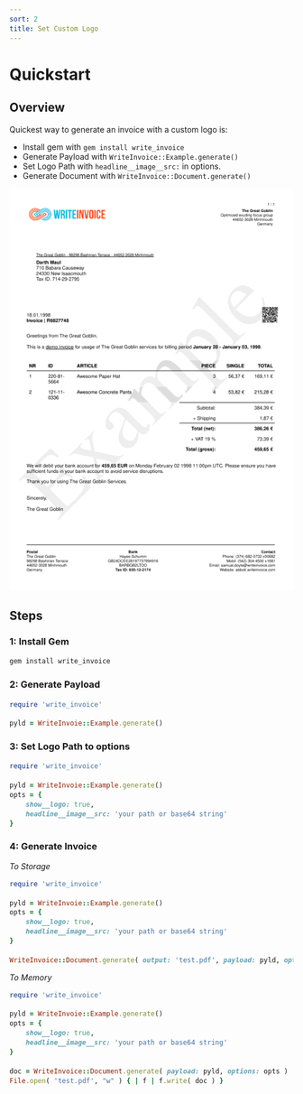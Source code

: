 ```yaml
---
sort: 2
title: Set Custom Logo
---
```


# Quickstart


## Overview
Quickest way to generate an invoice with a custom logo is: 
- Install gem with `gem install write_invoice`
- Generate Payload with `WriteInvoice::Example.generate()`
- Set Logo Path with `headline__image__src:` in options.
- Generate Document with `WriteInvoice::Document.generate()`

<img src="../assets/images/template/preview--wo-mask.png" >


## Steps

### 1: Install Gem

```bash
gem install write_invoice
```

### 2: Generate Payload

```ruby
require 'write_invoice'

pyld = WriteInvoie::Example.generate()
```

### 3: Set Logo Path to options

```ruby
require 'write_invoice'

pyld = WriteInvoie::Example.generate()
opts = {
    show__logo: true,
    headline__image__src: 'your path or base64 string'
}
```

### 4: Generate Invoice

*To Storage*

```ruby
require 'write_invoice'

pyld = WriteInvoie::Example.generate()
opts = {
    show__logo: true,
    headline__image__src: 'your path or base64 string'
}

WriteInvoice::Document.generate( output: 'test.pdf', payload: pyld, options: opts )
```

*To Memory*

```ruby
require 'write_invoice'

pyld = WriteInvoie::Example.generate()
opts = {
    show__logo: true,
    headline__image__src: 'your path or base64 string'
}

doc = WriteInvoice::Document.generate( payload: pyld, options: opts )
File.open( 'test.pdf', "w" ) { | f | f.write( doc ) }
```